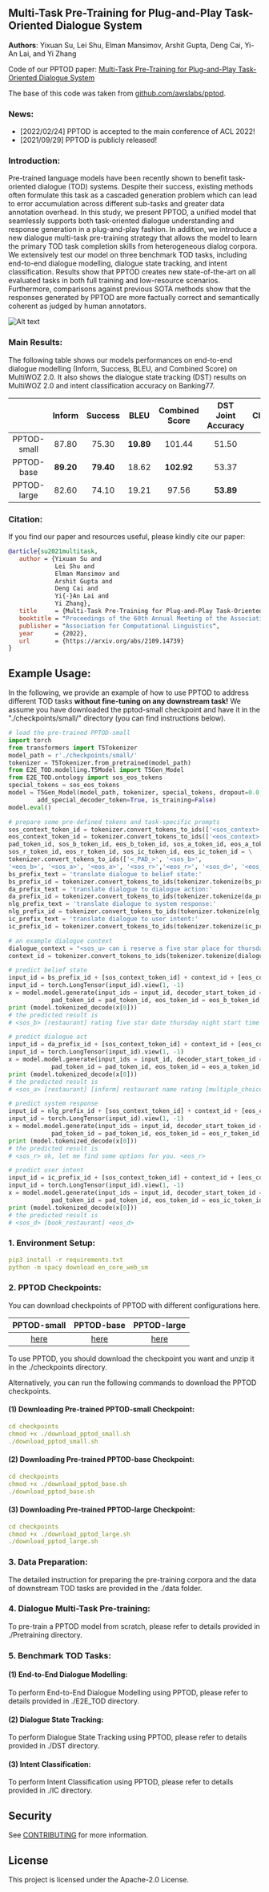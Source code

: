 ## Multi-Task Pre-Training for Plug-and-Play Task-Oriented Dialogue System
**Authors**: Yixuan Su, Lei Shu, Elman Mansimov, Arshit Gupta, Deng Cai, Yi-An Lai, and Yi Zhang

Code of our PPTOD paper: [Multi-Task Pre-Training for Plug-and-Play Task-Oriented Dialogue System](https://arxiv.org/pdf/2109.14739.pdf)

The base of this code was taken from [github.com/awslabs/pptod](https://github.com/awslabs/pptod/tree/ea177d7e3474d02cd7967e6dd2cce0e72a1b39fc). 

### News:
* [2022/02/24] PPTOD is accepted to the main conference of ACL 2022!
* [2021/09/29] PPTOD is publicly released!

### Introduction:
Pre-trained language models have been recently shown to benefit task-oriented dialogue (TOD) systems. Despite their success, existing methods often formulate this task as a cascaded generation problem which can lead to error accumulation across different sub-tasks and greater data annotation overhead. In this study, we present PPTOD, a unified model that seamlessly supports both task-oriented dialogue understanding and response generation in a plug-and-play fashion. In addition, we introduce a new dialogue multi-task pre-training strategy that allows the model to learn the primary TOD task completion skills from heterogeneous dialog corpora. We extensively test our model on three benchmark TOD tasks, including end-to-end dialogue modelling, dialogue state tracking, and intent classification. Results show that PPTOD creates new state-of-the-art on all evaluated tasks in both full training and low-resource scenarios. Furthermore, comparisons against previous SOTA methods show that the responses generated by PPTOD are more factually correct and semantically coherent as judged by human annotators.

![Alt text](https://github.com/awslabs/pptod/blob/main/overview.png)

### Main Results:
The following table shows our models performances on end-to-end dialogue modelling (Inform, Success, BLEU, and Combined Score) on MultiWOZ 2.0. It also shows the dialogue state tracking (DST) results on MultiWOZ 2.0 and intent classification accuracy on Banking77.

|               | Inform        |Success|BLEU|Combined Score|DST Joint Accuracy|Intent Classification Accuracy|
| :-------------: |:-------------:|:-----:|:-----:|:-----:|:-----:|:-----:|
|PPTOD-small |87.80|75.30 | **19.89**|101.44|51.50|93.27|
| PPTOD-base|**89.20**| **79.40**|18.62 |**102.92**|53.37|93.86|
| PPTOD-large|82.60| 74.10|19.21 |97.56|**53.89**|**94.08**|


### Citation:
If you find our paper and resources useful, please kindly cite our paper:

```bibtex
@article{su2021multitask,
   author = {Yixuan Su and
             Lei Shu and
             Elman Mansimov and
             Arshit Gupta and
             Deng Cai and
             Yi{-}An Lai and
             Yi Zhang},
   title     = {Multi-Task Pre-Training for Plug-and-Play Task-Oriented Dialogue System},
   booktitle = "Proceedings of the 60th Annual Meeting of the Association for Computational Linguistics (ACL)",
   publisher = "Association for Computational Linguistics",
   year      = {2022},
   url       = {https://arxiv.org/abs/2109.14739}
}
```

## Example Usage:
In the following, we provide an example of how to use PPTOD to address different TOD tasks **without fine-tuning on any downstream task!** We assume you have downloaded the pptod-small checkpoint and have it in the "./checkpoints/small/" directory (you can find instructions below).
```python
# load the pre-trained PPTOD-small
import torch
from transformers import T5Tokenizer
model_path = r'./checkpoints/small/'
tokenizer = T5Tokenizer.from_pretrained(model_path)
from E2E_TOD.modelling.T5Model import T5Gen_Model
from E2E_TOD.ontology import sos_eos_tokens
special_tokens = sos_eos_tokens
model = T5Gen_Model(model_path, tokenizer, special_tokens, dropout=0.0, 
        add_special_decoder_token=True, is_training=False)
model.eval()
```
```python
# prepare some pre-defined tokens and task-specific prompts
sos_context_token_id = tokenizer.convert_tokens_to_ids(['<sos_context>'])[0]
eos_context_token_id = tokenizer.convert_tokens_to_ids(['<eos_context>'])[0]
pad_token_id, sos_b_token_id, eos_b_token_id, sos_a_token_id, eos_a_token_id, \
sos_r_token_id, eos_r_token_id, sos_ic_token_id, eos_ic_token_id = \
tokenizer.convert_tokens_to_ids(['<_PAD_>', '<sos_b>', 
'<eos_b>', '<sos_a>', '<eos_a>', '<sos_r>','<eos_r>', '<sos_d>', '<eos_d>'])
bs_prefix_text = 'translate dialogue to belief state:'
bs_prefix_id = tokenizer.convert_tokens_to_ids(tokenizer.tokenize(bs_prefix_text))
da_prefix_text = 'translate dialogue to dialogue action:'
da_prefix_id = tokenizer.convert_tokens_to_ids(tokenizer.tokenize(da_prefix_text))
nlg_prefix_text = 'translate dialogue to system response:'
nlg_prefix_id = tokenizer.convert_tokens_to_ids(tokenizer.tokenize(nlg_prefix_text))
ic_prefix_text = 'translate dialogue to user intent:'
ic_prefix_id = tokenizer.convert_tokens_to_ids(tokenizer.tokenize(ic_prefix_text))
```
```python
# an example dialogue context
dialogue_context = "<sos_u> can i reserve a five star place for thursday night at 3:30 for 2 people <eos_u> <sos_r> i'm happy to assist you! what city are you dining in? <eos_r> <sos_u> seattle please. <eos_u>"
context_id = tokenizer.convert_tokens_to_ids(tokenizer.tokenize(dialogue_context))
```
```python
# predict belief state 
input_id = bs_prefix_id + [sos_context_token_id] + context_id + [eos_context_token_id]
input_id = torch.LongTensor(input_id).view(1, -1)
x = model.model.generate(input_ids = input_id, decoder_start_token_id = sos_b_token_id,
            pad_token_id = pad_token_id, eos_token_id = eos_b_token_id, max_length = 128)
print (model.tokenized_decode(x[0]))
# the predicted result is
# <sos_b> [restaurant] rating five star date thursday night start time 3:30 number of people 2 city seattle <eos_b>
```
```python
# predict dialogue act
input_id = da_prefix_id + [sos_context_token_id] + context_id + [eos_context_token_id]
input_id = torch.LongTensor(input_id).view(1, -1)
x = model.model.generate(input_ids = input_id, decoder_start_token_id = sos_a_token_id,
            pad_token_id = pad_token_id, eos_token_id = eos_a_token_id, max_length = 128)
print (model.tokenized_decode(x[0]))
# the predicted result is
# <sos_a> [restaurant] [inform] restaurant name rating [multiple_choice] restaurant name <eos_a>
```
```python
# predict system response
input_id = nlg_prefix_id + [sos_context_token_id] + context_id + [eos_context_token_id]
input_id = torch.LongTensor(input_id).view(1, -1)
x = model.model.generate(input_ids = input_id, decoder_start_token_id = sos_r_token_id,
            pad_token_id = pad_token_id, eos_token_id = eos_r_token_id, max_length = 128)
print (model.tokenized_decode(x[0]))
# the predicted result is 
# <sos_r> ok, let me find some options for you. <eos_r>
```
```python
# predict user intent
input_id = ic_prefix_id + [sos_context_token_id] + context_id + [eos_context_token_id]
input_id = torch.LongTensor(input_id).view(1, -1)
x = model.model.generate(input_ids = input_id, decoder_start_token_id = sos_ic_token_id,
            pad_token_id = pad_token_id, eos_token_id = eos_ic_token_id, max_length = 128)
print (model.tokenized_decode(x[0]))
# the predicted result is 
# <sos_d> [book_restaurant] <eos_d>
```
 
### 1. Environment Setup:
```yaml
pip3 install -r requirements.txt
python -m spacy download en_core_web_sm
```

### 2. PPTOD Checkpoints:
You can download checkpoints of PPTOD with different configurations here.

| PPTOD-small       | PPTOD-base          | PPTOD-large  |
| :-------------: |:-------------:| :-----:|
| [here](https://pptod.s3.amazonaws.com/Pretrain/small.zip)      | [here](https://pptod.s3.amazonaws.com/Pretrain/base.zip) | [here](https://pptod.s3.amazonaws.com/Pretrain/large.zip) |

To use PPTOD, you should download the checkpoint you want and unzip it in the ./checkpoints directory.

Alternatively, you can run the following commands to download the PPTOD checkpoints.

#### (1) Downloading Pre-trained PPTOD-small Checkpoint:
```yaml
cd checkpoints
chmod +x ./download_pptod_small.sh
./download_pptod_small.sh
```

#### (2) Downloading Pre-trained PPTOD-base Checkpoint:
```yaml
cd checkpoints
chmod +x ./download_pptod_base.sh
./download_pptod_base.sh
```

#### (3) Downloading Pre-trained PPTOD-large Checkpoint:
```yaml
cd checkpoints
chmod +x ./download_pptod_large.sh
./download_pptod_large.sh
```

### 3. Data Preparation:
The detailed instruction for preparing the pre-training corpora and the data of downstream TOD tasks are provided in the ./data folder.

### 4. Dialogue Multi-Task Pre-training:
To pre-train a PPTOD model from scratch, please refer to details provided in ./Pretraining directory.

### 5. Benchmark TOD Tasks:
#### (1) End-to-End Dialogue Modelling:
To perform End-to-End Dialogue Modelling using PPTOD, please refer to details provided in ./E2E_TOD directory. 

#### (2) Dialogue State Tracking:
To perform Dialogue State Tracking using PPTOD, please refer to details provided in ./DST directory. 

#### (3) Intent Classification:
To perform Intent Classification using PPTOD, please refer to details provided in ./IC directory. 


## Security

See [CONTRIBUTING](CONTRIBUTING.md#security-issue-notifications) for more information.

## License

This project is licensed under the Apache-2.0 License.

